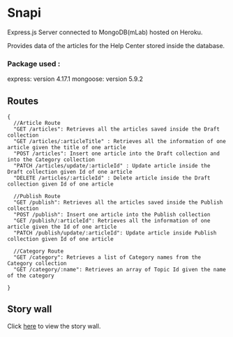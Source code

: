 # Snapi

Express.js Server connected to MongoDB(mLab) hosted on Heroku.

Provides data of the articles for the Help Center stored inside the database.

### Package used :
express: version 4.17.1
mongoose: version 5.9.2 


## Routes

```
{
  //Article Route
  "GET /articles": Retrieves all the articles saved inside the Draft collection
  "GET /articles/:articleTitle" : Retrieves all the information of one article given the title of one article
  "POST /articles": Insert one article into the Draft collection and into the Category collection
  "PATCH /articles/update/:articleId" : Update article inside the Draft collection given Id of one article
  "DELETE /articles/:articleId" : Delete article inside the Draft collection given Id of one article

  //Publish Route
  "GET /publish": Retrieves all the articles saved inside the Publish collection
  "POST /publish": Insert one article into the Publish collection
  "GET /publish/:articleId": Retrieves all the information of one article given the Id of one article
  "PATCH /publish/update/:articleId": Update article inside Publish collection given Id of one article

  //Category Route
  "GET /category": Retrieves a list of Category names from the Category collection
  "GET /category/:name": Retrieves an array of Topic Id given the name of the category

}
```

## Story wall

Click [here](https://github.com/orgs/snaphunters/projects/1) to view the story wall.
